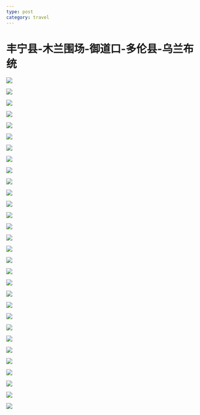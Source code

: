 ```yaml
---
type: post
category: travel
---
```


# 丰宁县-木兰围场-御道口-多伦县-乌兰布统

![](http://ww1.sinaimg.cn/large/89d0a2e1ly1flfovppfbpj21je15k10g.jpg)

![](http://ww1.sinaimg.cn/large/89d0a2e1ly1flfovxsbg7j20v615kq8e.jpg)

![](http://ww1.sinaimg.cn/large/89d0a2e1ly1flfohstx5gj21qc15k46b.jpg)

![](http://ww1.sinaimg.cn/large/89d0a2e1ly1flfolkmgfwj21qc15k132.jpg)

![](http://ww1.sinaimg.cn/large/89d0a2e1ly1flfolmma4fj21qc15kwnp.jpg)

![](http://ww1.sinaimg.cn/large/89d0a2e1ly1flfolletvpj21qc15k7cl.jpg)

![](http://ww1.sinaimg.cn/large/89d0a2e1ly1flfolsh7uxj21qc15kn3p.jpg)

![](http://ww1.sinaimg.cn/large/89d0a2e1ly1flfolp2cmcj21qc15kn9o.jpg)

![](http://ww1.sinaimg.cn/large/89d0a2e1ly1flfom1mn7mj21qc15k1ev.jpg)

![](http://ww1.sinaimg.cn/large/89d0a2e1ly1flfolvvjohj21qc15kh7b.jpg)

![](http://ww1.sinaimg.cn/large/89d0a2e1ly1flfom0pyo6j21qc15k4qp.jpg)

![](http://ww1.sinaimg.cn/large/89d0a2e1ly1flfom1u3tfj21qc15kh8y.jpg)

![](http://ww1.sinaimg.cn/large/89d0a2e1ly1flfolj9g3hj20rq15kjtz.jpg)

![](http://ww1.sinaimg.cn/large/89d0a2e1ly1flfollq5fzj21qc15k11k.jpg)

![](http://ww1.sinaimg.cn/large/89d0a2e1ly1flfolj9rbsj21qc15kn15.jpg)

![](http://ww1.sinaimg.cn/large/89d0a2e1ly1flfolvqx8kj21qc15kh57.jpg)

![](http://ww1.sinaimg.cn/large/89d0a2e1ly1flfolsanjwj21qc15kwui.jpg)

![](http://ww1.sinaimg.cn/large/89d0a2e1ly1flfolrym6lj21qc15k1bz.jpg)

![](http://ww1.sinaimg.cn/large/89d0a2e1ly1flfolnqrkmj21qc15kk12.jpg)

![](http://ww1.sinaimg.cn/large/89d0a2e1ly1flfom1bwaij21qc15k7wh.jpg)

![](http://ww1.sinaimg.cn/large/89d0a2e1ly1flfolqs70mj21qc15kwrn.jpg)

![](http://ww1.sinaimg.cn/large/89d0a2e1ly1flfoluei6cj21uo18gdvo.jpg)

![](http://ww1.sinaimg.cn/large/89d0a2e1ly1flfolmpbymj21qc15k47h.jpg)

![](http://ww1.sinaimg.cn/large/89d0a2e1ly1flfolprcuqj21qc15k4dk.jpg)

![](http://ww1.sinaimg.cn/large/89d0a2e1ly1flfolkamy1j21qc15kqa1.jpg)

![](http://ww1.sinaimg.cn/large/89d0a2e1ly1flfolxzn93j21qd15ktxl.jpg)

![](http://ww1.sinaimg.cn/large/89d0a2e1ly1flfolxzn93j21qd15ktxl.jpg)

![](http://ww1.sinaimg.cn/large/89d0a2e1ly1flfolpdqvwj21qc15kqh5.jpg)

![](http://ww1.sinaimg.cn/large/89d0a2e1ly1flfoljamszj20v615kwjc.jpg)

![](http://ww1.sinaimg.cn/large/89d0a2e1ly1flfoljbj1xj20v615kjvm.jpg)

